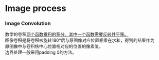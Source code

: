 # Image process
### Image Convolution
数学的卷积[两个函数乘积的积分][1][，其中一个函数需要反转并平移。][2]<br>
图像卷积是将卷积核旋转180°后与原图像对应位置相乘在求和，得到的结果作为原图像中与卷积核中心位置相对应的位置的像素值。<br>
边界处理一般采用padding 0的方法。<br>

[1]:http://www.cnblogs.com/Leo_wl/p/5747563.html
[2]:http://www.cnblogs.com/skyofbitbit/p/4471675.html
[3]:https://en.wikipedia.org/wiki/Convolution
[4]:https://en.wikipedia.org/wiki/Kernel_(image_processing)#Convolution
